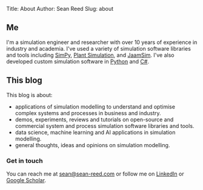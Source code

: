Title: About
Author: Sean Reed
Slug: about

## Me
I'm a simulation engineer and researcher with over 10 years of experience in industry and academia. I've used a variety of simulation software libraries and tools including [SimPy](https://simpy.readthedocs.io/en/latest/), [Plant Simulation](https://www.sw.siemens.com/en-US/), and [JaamSim](https://jaamsim.com/). I've also developed custom simulation software in [Python](https://www.python.org) and [C#](https://learn.microsoft.com/en-us/dotnet/csharp/).

## This blog
This blog is about:

- applications of simulation modelling to understand and optimise complex systems and processes in business and industry.
- demos, experiments, reviews and tutorials on open-source and commercial system and process simulation software libraries and tools.
- data science, machine learning and AI applications in simulation modelling.
- general thoughts, ideas and opinions on simulation modelling.

### Get in touch
You can reach me at sean@sean-reed.com or follow me on [LinkedIn](https://www.linkedin.com/in/seanreeds/) or [Google Scholar](https://scholar.google.com/citations?user=42ukSDsAAAAJ).